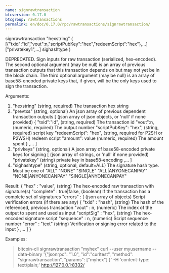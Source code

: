 ```yaml
---
name: signrawtransaction
btcversion: 0.17.0
btcgroup: rawtransactions
permalink: en/doc/0.17.0/rpc/rawtransactions/signrawtransaction/
---
```


signrawtransaction "hexstring" ( [{"txid":"id","vout":n,"scriptPubKey":"hex","redeemScript":"hex"},...] ["privatekey1",...] sighashtype )

DEPRECATED. Sign inputs for raw transaction (serialized, hex-encoded).
The second optional argument (may be null) is an array of previous transaction outputs that
this transaction depends on but may not yet be in the block chain.
The third optional argument (may be null) is an array of base58-encoded private
keys that, if given, will be the only keys used to sign the transaction.


Arguments:
1. "hexstring"     (string, required) The transaction hex string
2. "prevtxs"       (string, optional) An json array of previous dependent transaction outputs
     [               (json array of json objects, or 'null' if none provided)
       {
         "txid":"id",             (string, required) The transaction id
         "vout":n,                  (numeric, required) The output number
         "scriptPubKey": "hex",   (string, required) script key
         "redeemScript": "hex",   (string, required for P2SH or P2WSH) redeem script
         "amount": value            (numeric, required) The amount spent
       }
       ,...
    ]
3. "privkeys"     (string, optional) A json array of base58-encoded private keys for signing
    [                  (json array of strings, or 'null' if none provided)
      "privatekey"   (string) private key in base58-encoding
      ,...
    ]
4. "sighashtype"     (string, optional, default=ALL) The signature hash type. Must be one of
       "ALL"
       "NONE"
       "SINGLE"
       "ALL|ANYONECANPAY"
       "NONE|ANYONECANPAY"
       "SINGLE|ANYONECANPAY"

Result:
{
  "hex" : "value",           (string) The hex-encoded raw transaction with signature(s)
  "complete" : true|false,   (boolean) If the transaction has a complete set of signatures
  "errors" : [                 (json array of objects) Script verification errors (if there are any)
    {
      "txid" : "hash",           (string) The hash of the referenced, previous transaction
      "vout" : n,                (numeric) The index of the output to spent and used as input
      "scriptSig" : "hex",       (string) The hex-encoded signature script
      "sequence" : n,            (numeric) Script sequence number
      "error" : "text"           (string) Verification or signing error related to the input
    }
    ,...
  ]
}

Examples:
> bitcoin-cli signrawtransaction "myhex"
> curl --user myusername --data-binary '{"jsonrpc": "1.0", "id":"curltest", "method": "signrawtransaction", "params": ["myhex"] }' -H 'content-type: text/plain;' http://127.0.0.1:8332/


